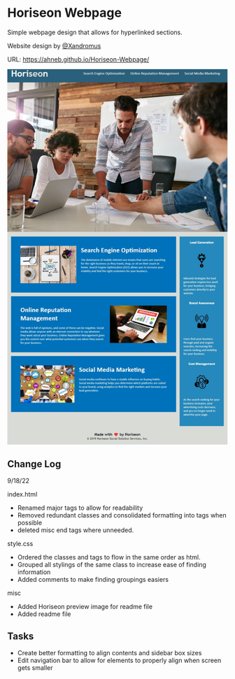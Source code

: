 # Horiseon Webpage
Simple webpage design that allows for hyperlinked sections.

Website design by [@Xandromus](https://github.com/Xandromus)

URL: https://ahneb.github.io/Horiseon-Webpage/

![Horiseon Preview](assets/images/Horiseon%20Preview.jpg)


## Change Log

9/18/22

index.html
- Renamed major tags to allow for readability
- Removed redundant classes and consolidated formatting into tags when possible
- deleted misc end tags where unneeded.

style.css
- Ordered the classes and tags to flow in the same order as html.
- Grouped all stylings of the same class to increase ease of finding information
- Added comments to make finding groupings easiers

misc
- Added Horiseon preview image for readme file
- Added readme file

## Tasks
- Create better formatting to align contents and sidebar box sizes
- Edit navigation bar to allow for elements to properly align when screen gets smaller

